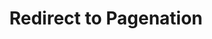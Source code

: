 ---
title: "Redirect to Pagenation"
layout: "redirect"
aliases: ["/page7/"]
redirect_url: "/page/7/"
---